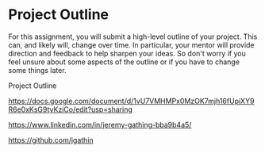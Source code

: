 # Project Outline
For this assignment, you will submit a high-level outline of your project. This can, and likely will, change over time. In particular, your mentor will provide direction and feedback to help sharpen your ideas. So don't worry if you feel unsure about some aspects of the outline or if you have to change some things later.

Project Outline

https://docs.google.com/document/d/1vU7VMHMPx0MzOK7mjh16fUpiXY9R6e0xKsG9tyKziCo/edit?usp=sharing

https://www.linkedin.com/in/jeremy-gathing-bba9b4a5/

https://github.com/jgathin

